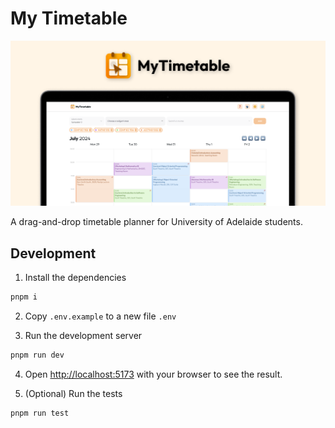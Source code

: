 # My Timetable

![banner image](public/banner.png)

A drag-and-drop timetable planner for University of Adelaide students.

## Development

1. Install the dependencies

```sh
pnpm i
```

2. Copy `.env.example` to a new file `.env`

3. Run the development server

```sh
pnpm run dev
```

4. Open <http://localhost:5173> with your browser to see the result.

5. (Optional) Run the tests

```sh
pnpm run test
```
